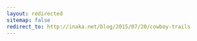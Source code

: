 ```yaml
---
layout: redirected
sitemap: false
redirect_to: http://inaka.net/blog/2015/07/20/cowboy-trails
---
```


